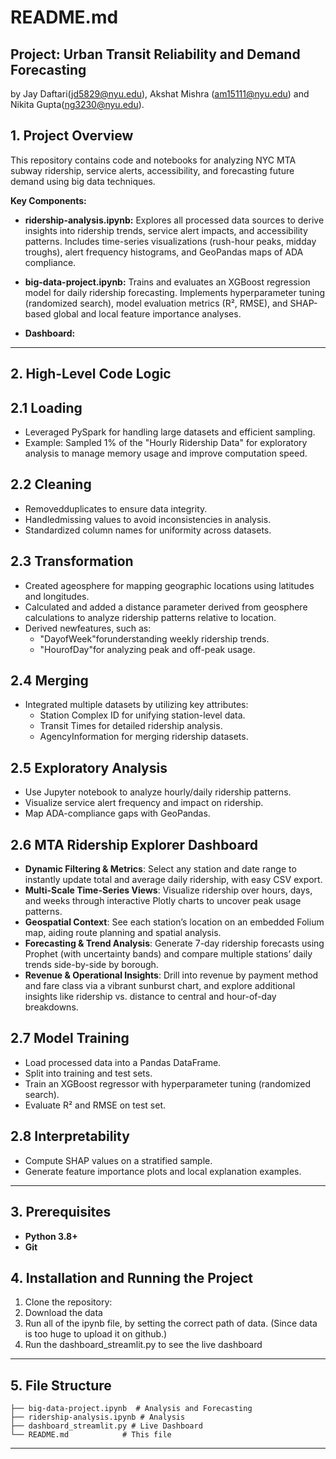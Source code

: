 # README.md

## Project: Urban Transit Reliability and Demand Forecasting
by Jay Daftari(jd5829@nyu.edu), Akshat Mishra (am15111@nyu.edu) and Nikita Gupta(ng3230@nyu.edu).

## 1. Project Overview
This repository contains code and notebooks for analyzing NYC MTA subway ridership, service alerts, accessibility, and forecasting future demand using big data techniques.

**Key Components:**
- **ridership-analysis.ipynb:** Explores all processed data sources to derive insights into ridership trends, service alert impacts, and accessibility patterns. Includes time-series visualizations (rush-hour peaks, midday troughs), alert frequency histograms, and GeoPandas maps of ADA compliance.
- **big-data-project.ipynb:** Trains and evaluates an XGBoost regression model for daily ridership forecasting. Implements hyperparameter tuning (randomized search), model evaluation metrics (R², RMSE), and SHAP-based global and local feature importance analyses.

-  **Dashboard:**

---

## 2. High-Level Code Logic

## 2.1 Loading

- Leveraged PySpark for handling large datasets and efficient sampling.  
- Example: Sampled 1% of the "Hourly Ridership Data" for exploratory analysis to manage memory usage and improve computation speed.

## 2.2 Cleaning

- Removedduplicates to ensure data integrity.  
- Handledmissing values to avoid inconsistencies in analysis.  
- Standardized column names for uniformity across datasets.

## 2.3 Transformation

- Created ageosphere for mapping geographic locations using latitudes and longitudes.  
- Calculated and added a distance parameter derived from geosphere calculations to analyze ridership patterns relative to location.  
- Derived newfeatures, such as:  
  - "DayofWeek"forunderstanding weekly ridership trends.  
  - "HourofDay"for analyzing peak and off-peak usage.

## 2.4 Merging

- Integrated multiple datasets by utilizing key attributes:  
  - Station Complex ID for unifying station-level data.  
  - Transit Times for detailed ridership analysis.  
  - AgencyInformation for merging ridership datasets.

## 2.5 Exploratory Analysis

- Use Jupyter notebook to analyze hourly/daily ridership patterns.  
- Visualize service alert frequency and impact on ridership.  
- Map ADA-compliance gaps with GeoPandas.
  
## 2.6  MTA Ridership Explorer Dashboard
- **Dynamic Filtering & Metrics**: Select any station and date range to instantly update total and average daily ridership, with easy CSV export.  
- **Multi-Scale Time-Series Views**: Visualize ridership over hours, days, and weeks through interactive Plotly charts to uncover peak usage patterns.  
- **Geospatial Context**: See each station’s location on an embedded Folium map, aiding route planning and spatial analysis.  
- **Forecasting & Trend Analysis**: Generate 7-day ridership forecasts using Prophet (with uncertainty bands) and compare multiple stations’ daily trends side-by-side by borough.  
- **Revenue & Operational Insights**: Drill into revenue by payment method and fare class via a vibrant sunburst chart, and explore additional insights like ridership vs. distance to central and hour-of-day breakdowns.  

## 2.7 Model Training

- Load processed data into a Pandas DataFrame.  
- Split into training and test sets.  
- Train an XGBoost regressor with hyperparameter tuning (randomized search).  
- Evaluate R² and RMSE on test set.

## 2.8 Interpretability

- Compute SHAP values on a stratified sample.  
- Generate feature importance plots and local explanation examples.
---

## 3. Prerequisites
- **Python 3.8+**
- **Git**

## 4. Installation and Running the Project
1. Clone the repository:
2. Download the data
3. Run all of the ipynb file, by setting the correct path of data. (Since data is too huge to upload it on github.)
4. Run the dashboard_streamlit.py to see the live dashboard

---

## 5. File Structure
```
├── big-data-project.ipynb  # Analysis and Forecasting
├── ridership-analysis.ipynb # Analysis
├── dashboard_streamlit.py # Live Dashboard
└── README.md            # This file
```

---
